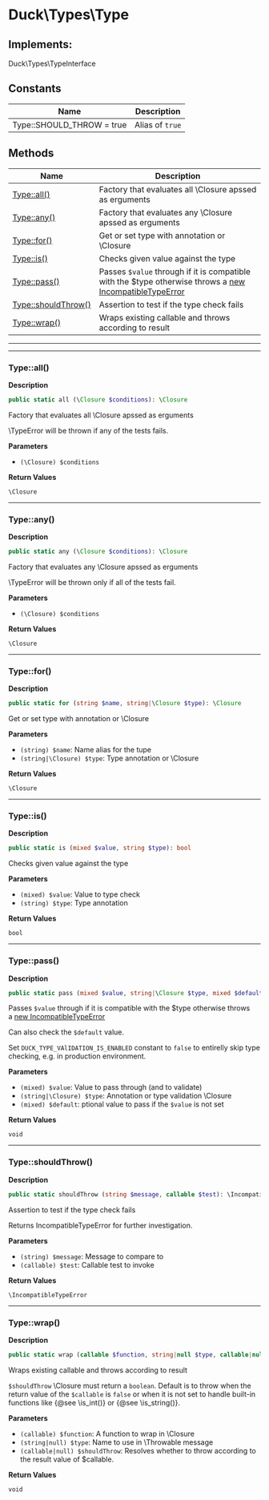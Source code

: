 # Duck\Types\Type


## Implements:
Duck\Types\TypeInterface



## Constants

| Name | Description |
|------|-------------|
|Type::SHOULD_THROW = true|Alias of `true`|

## Methods

| Name | Description |
|------|-------------|
|[Type::all()](#typeall)|Factory that evaluates all \Closure apssed as erguments|
|[Type::any()](#typeany)|Factory that evaluates any \Closure apssed as erguments|
|[Type::for()](#typefor)|Get or set type with annotation or \Closure|
|[Type::is()](#typeis)|Checks given value against the type|
|[Type::pass()](#typepass)|Passes `$value` through if it is compatible with the $type otherwise throws a [new IncompatibleTypeError](https://github.com/attitude/duck-types-php/blob/main/docs/IncompatibleTypeError.md)|
|[Type::shouldThrow()](#typeshouldthrow)|Assertion to test if the type check fails|
|[Type::wrap()](#typewrap)|Wraps existing callable and throws according to result|


---

---

### Type::all()

**Description**


```php
public static all (\Closure $conditions): \Closure
```

Factory that evaluates all \Closure apssed as erguments

\TypeError will be thrown if any of the tests fails.

**Parameters**

* `(\Closure) $conditions`


**Return Values**

`\Closure`




---

### Type::any()

**Description**


```php
public static any (\Closure $conditions): \Closure
```

Factory that evaluates any \Closure apssed as erguments

\TypeError will be thrown only if all of the tests fail.

**Parameters**

* `(\Closure) $conditions`


**Return Values**

`\Closure`




---

### Type::for()

**Description**


```php
public static for (string $name, string|\Closure $type): \Closure
```

Get or set type with annotation or \Closure



**Parameters**

* `(string) $name`: Name alias for the tupe
* `(string|\Closure) $type`: Type annotation or \Closure


**Return Values**

`\Closure`




---

### Type::is()

**Description**


```php
public static is (mixed $value, string $type): bool
```

Checks given value against the type



**Parameters**

* `(mixed) $value`: Value to type check
* `(string) $type`: Type annotation


**Return Values**

`bool`




---

### Type::pass()

**Description**


```php
public static pass (mixed $value, string|\Closure $type, mixed $default): void
```

Passes `$value` through if it is compatible with the $type otherwise throws a [new IncompatibleTypeError](https://github.com/attitude/duck-types-php/blob/main/docs/IncompatibleTypeError.md)

Can also check the `$default` value.

Set `DUCK_TYPE_VAlIDATION_IS_ENABLED` constant to `false` to entirelly skip
type checking, e.g. in production environment.

**Parameters**

* `(mixed) $value`: Value to pass through (and to validate)
* `(string|\Closure) $type`: Annotation or type validation \Closure
* `(mixed) $default`: ptional value to pass if the `$value` is not set


**Return Values**

`void`


---

### Type::shouldThrow()

**Description**


```php
public static shouldThrow (string $message, callable $test): \IncompatibleTypeError
```

Assertion to test if the type check fails

Returns IncompatibleTypeError for further investigation.

**Parameters**

* `(string) $message`: Message to compare to
* `(callable) $test`: Callable test to invoke


**Return Values**

`\IncompatibleTypeError`




---

### Type::wrap()

**Description**


```php
public static wrap (callable $function, string|null $type, callable|null $shouldThrow): void
```

Wraps existing callable and throws according to result

`$shouldThrow` \Closure must return a `boolean`. Default is to throw when
the return value of the `$callable` is `false` or when it is not set to
handle built-in functions like {@see \is_int()} or {@see \is_string()}.

**Parameters**

* `(callable) $function`: A function to wrap in \Closure
* `(string|null) $type`: Name to use in \Throwable message
* `(callable|null) $shouldThrow`: Resolves whether to throw according to the result value of $callable.


**Return Values**

`void`


